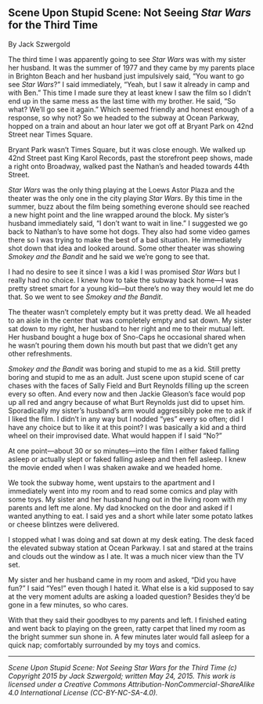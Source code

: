 ## Scene Upon Stupid Scene: Not Seeing *Star Wars* for the Third Time

By Jack Szwergold

The third time I was apparently going to see *Star Wars* was with my sister her husband. It was the summer of 1977 and they came by my parents place in Brighton Beach and her husband just impulsively said, “You want to go see *Star Wars*?” I said immediately, “Yeah, but I saw it already in camp and with Ben.” This time I made sure they at least knew I saw the film so I didn’t end up in the same mess as the last time with my brother. He said, “So what? We’ll go see it again.” Which seemed friendly and honest enough of a response, so why not? So we headed to the subway at Ocean Parkway, hopped on a train and about an hour later we got off at Bryant Park on 42nd Street near Times Square.

Bryant Park wasn’t Times Square, but it was close enough. We walked up 42nd Street past King Karol Records, past the storefront peep shows, made a right onto Broadway, walked past the Nathan’s and headed towards 44th Street.

*Star Wars* was the only thing playing at the Loews Astor Plaza and the theater was the only one in the city playing *Star Wars*. By this time in the summer, buzz about the film being something everone should see reached a new hight point and the line wrapped around the block. My sister’s husband immediately said, “I don’t want to wait in line.” I suggested we go back to Nathan’s to have some hot dogs. They also had some video games there so I was trying to make the best of a bad situation. He immediately shot down that idea and looked around. Some other theater was showing *Smokey and the Bandit* and he said we we’re gong to see that.

I had no desire to see it since I was a kid I was promised *Star Wars* but I really had no choice. I knew how to take the subway back home—I was pretty street smart for a young kid—but there’s no way they would let me do that. So we went to see *Smokey and the Bandit*.

The theater wasn’t completely empty but it was pretty dead. We all headed to an aisle in the center that was completely empty and sat down. My sister sat down to my right, her husband to her right and me to their mutual left. Her husband bought a huge box of Sno-Caps he occasional shared when he wasn’t pouring them down his mouth but past that we didn’t get any other refreshments.

*Smokey and the Bandit* was boring and stupid to me as a kid. Still pretty boring and stupid to me as an adult. Just scene upon stupid scene of car chases with the faces of Sally Field and Burt Reynolds filling up the screen every so often. And every now and then Jackie Gleason’s face would pop up all red and angry because of what Burt Reynolds just did to upset him. Sporadically my sister’s husband’s arm would aggressibly poke me to ask if I liked the film. I didn’t in any way but I nodded “yes” every so often; did I have any choice but to like it at this point? I was basically a kid and a third wheel on their improvised date. What would happen if I said “No?”

At one point—about 30 or so minutes—into the film I either faked falling asleep or actually slept or faked falling asleep and then fell asleep. I knew the movie ended when I was shaken awake and we headed home.

We took the subway home, went upstairs to the apartment and I immediately went into my room and to read some comics and play with some toys. My sister and her husband hung out in the living room with my parents and left me alone. My dad knocked on the door and asked if I wanted anything to eat. I said yes and a short while later some potato latkes or cheese blintzes were delivered.

I stopped what I was doing and sat down at my desk eating. The desk faced the elevated subway station at Ocean Parkway. I sat and stared at the trains and clouds out the window as I ate. It was a much nicer view than the TV set.

My sister and her husband came in my room and asked, “Did you have fun?” I said “Yes!” even though I hated it. What else is a kid supposed to say at the very moment adults are asking a loaded question? Besides they’d be gone in a few minutes, so who cares.

With that they said their goodbyes to my parents and left. I finished eating and went back to playing on the green, ratty carpet that lined my room as the bright summer sun shone in. A few minutes later would fall asleep for a quick nap; comfortably surrounded by my toys and comics.

***

*Scene Upon Stupid Scene: Not Seeing Star Wars for the Third Time (c) Copyright 2015 by Jack Szwergold; written May 24, 2015. This work is licensed under a Creative Commons Attribution-NonCommercial-ShareAlike 4.0 International License (CC-BY-NC-SA-4.0).*